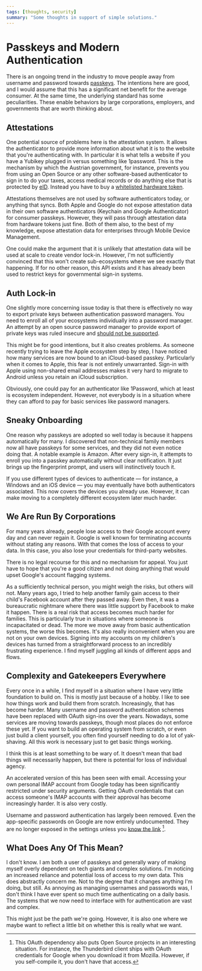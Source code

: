 ```yaml
---
tags: [thoughts, security]
summary: "Some thoughts in support of simple solutions."
---
```


# Passkeys and Modern Authentication

There is an ongoing trend in the industry to move people away from username and
password towards [passkeys](https://en.wikipedia.org/wiki/WebAuthn).  The
intentions here are good, and I would assume that this has a significant net
benefit for the average consumer.  At the same time, the underlying standard
has some peculiarities.  These enable behaviors by large corporations,
employers, and governments that are worth thinking about.

## Attestations

One potential source of problems here is the attestation system.  It allows the
authenticator to provide more information about what it is to the website that
you're authenticating with.  In particular it is what tells a website if you
have a Yubikey plugged in versus something like 1password.  This is the
mechanism by which the Austrian government, for instance, prevents you from
using an Open Source or any other software-based authenticator to sign in to do
your taxes, access medical records or do anything else that is protected by
[eID](https://en.wikipedia.org/wiki/Electronic_identification).  Instead you
have to buy a [whitelisted hardware
token](https://www.id-austria.gv.at/de/hilfe/hilfe-zu-ida/authentifizierungsfaktoren#header-welche_fido_sicherheitsschlussel_sind_mit_id_austria_kompatibel_und_wo_sind_sie_erhaltlich-qbvpmo).

Attestations themselves are not used by software authenticators today, or
anything that syncs.  Both Apple and Google do not expose attestation data in
their own software authenticators (Keychain and Google Authenticator) for
consumer passkeys.  However, they will pass through attestation data from
hardware tokens just fine.  Both of them also, to the best of my knowledge,
expose attestation data for enterprises through Mobile Device Management.

One could make the argument that it is unlikely that attestation data will be
used at scale to create vendor lock-in.  However, I'm not sufficiently
convinced that this won't create sub-ecosystems where we see exactly that
happening.  If for no other reason, this API exists and it has already been
used to restrict keys for governmental sign-in systems.

## Auth Lock-in

One slightly more concerning issue today is that there is effectively no way to
export private keys between authentication password managers.  You need to
enroll all of your ecosystems individually into a password manager.  An attempt
by an open source password manager to provide export of private keys was ruled
insecure and [should not be
supported](https://github.com/keepassxreboot/keepassxc/issues/10407#issuecomment-1994299617).

This might be for good intentions, but it also creates problems.  As someone
recently trying to leave the Apple ecosystem step by step, I have noticed how
many services are now bound to an iCloud-based passkey.  Particularly when it
comes to Apple, this fear is not entirely unwarranted.  Sign-in with Apple
using non-shared email addresses makes it very hard to migrate to Android
unless you retain an iCloud subscription.

Obviously, one could pay for an authenticator like 1Password, which at least is
ecosystem independent.  However, not everybody is in a situation where they can
afford to pay for basic services like password managers.

## Sneaky Onboarding

One reason why passkeys are adopted so well today is because it happens
automatically for many.  I discovered that non-technical family members now all
have passkeys for some services, and they did not even notice doing that.  A
notable example is Amazon.  After every sign-in, it attempts to enroll you into
a passkey automatically without clear notification.  It just brings up the
fingerprint prompt, and users will instinctively touch it.

If you use different types of devices to authenticate — for instance, a Windows
and an iOS device — you may eventually have both authenticators associated.
This now covers the devices you already use.  However, it can make moving to a
completely different ecosystem later much harder.

## We Are Run By Corporations

For many years already, people lose access to their Google account every day
and can never regain it.  Google is well known for terminating accounts without
stating any reasons.  With that comes the loss of access to your data.  In this
case, you also lose your credentials for third-party websites.

There is no legal recourse for this and no mechanism for appeal.  You just have
to hope that you're a good citizen and not doing anything that would upset
Google's account flagging systems.

As a sufficiently technical person, you might weigh the risks, but others will
not.  Many years ago, I tried to help another family gain access to their
child's Facebook account after they passed away.  Even then, it was a
bureaucratic nightmare where there was little support by Facebook to make it
happen.  There is a real risk that access becomes much harder for families.
This is particularly true in situations where someone is incapacitated or dead.
The more we move away from basic authentication systems, the worse this
becomes.  It's also really inconvenient when you are not on your own devices.
Signing into my accounts on my children's devices has turned from a
straightforward process to an incredibly frustrating experience.  I find myself
juggling all kinds of different apps and flows.

## Complexity and Gatekeepers Everywhere

Every once in a while, I find myself in a situation where I have very little
foundation to build on.  This is mostly just because of a hobby.  I like to see
how things work and build them from scratch.  Increasingly, that has become
harder.  Many username and password authentication schemes have been replaced
with OAuth sign-ins over the years.  Nowadays, some services are moving towards
passkeys, though most places do not enforce these yet.  If you want to build an
operating system from scratch, or even just build a client yourself, you often
find yourself needing to do a lot of yak-shaving.  All this work is necessary
just to get basic things working.

I think this is at least something to be wary of.  It doesn't mean that bad
things will necessarily happen, but there is potential for loss of individual
agency.

An accelerated version of this has been seen with email.  Accessing your own
personal IMAP account from Google today has been significantly restricted under
security arguments.  Getting OAuth credentials that can access someone's IMAP
accounts with their approval has become increasingly harder.  It is also very
costly.

Username and password authentication has largely been removed.  Even the
app-specific passwords on Google are now entirely undocumented.  They are no
longer exposed in the settings unless you [know the
link](https://myaccount.google.com/apppasswords) [^1].

## What Does Any Of This Mean?

I don't know.  I am both a user of passkeys and generally wary of making myself
overly dependent on tech giants and complex solutions.  I'm noticing an
increased reliance and potential loss of access to my own data.  This does
abstractly concern me.  Not to the degree that it changes anything I'm doing,
but still.  As annoying as managing usernames and passwords was, I don't think
I have ever spent so much time authenticating on a daily basis.  The systems
that we now need to interface with for authentication are vast and
complex.

This might just be the path we're going.  However, it is also one where we
maybe want to reflect a little bit on whether this is really what we want.

[^1]: This OAuth dependency also puts Open Source projects in an interesting
      situation.  For instance, the Thunderbird client ships with OAuth
      credentials for Google when you download it from Mozilla.  However, if you
      self-compile it, you don't have that access.
